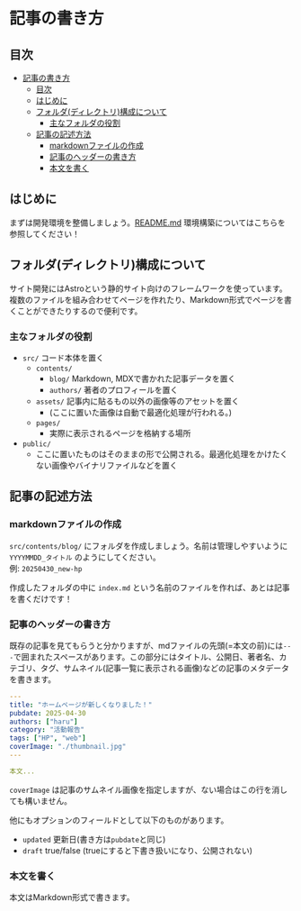 # 記事の書き方
## 目次
- [記事の書き方](#記事の書き方)
  - [目次](#目次)
  - [はじめに](#はじめに)
  - [フォルダ(ディレクトリ)構成について](#フォルダディレクトリ構成について)
    - [主なフォルダの役割](#主なフォルダの役割)
  - [記事の記述方法](#記事の記述方法)
    - [markdownファイルの作成](#markdownファイルの作成)
    - [記事のヘッダーの書き方](#記事のヘッダーの書き方)
    - [本文を書く](#本文を書く)

## はじめに
まずは開発環境を整備しましょう。[README.md](../README.md#環境構築) 環境構築についてはこちらを参照してください！  

## フォルダ(ディレクトリ)構成について
サイト開発にはAstroという静的サイト向けのフレームワークを使っています。複数のファイルを組み合わせてページを作れたり、Markdown形式でページを書くことができたりするので便利です。  

### 主なフォルダの役割
- `src/` コード本体を置く
  - `contents/` 
    - `blog/` Markdown, MDXで書かれた記事データを置く
    - `authors/` 著者のプロフィールを置く
  - `assets/` 記事内に貼るもの以外の画像等のアセットを置く
    - (ここに置いた画像は自動で最適化処理が行われる。)
  - `pages/`  
    - 実際に表示されるページを格納する場所
- `public/`
  - ここに置いたものはそのままの形で公開される。最適化処理をかけたくない画像やバイナリファイルなどを置く

## 記事の記述方法
### markdownファイルの作成
`src/contents/blog/` にフォルダを作成しましょう。名前は管理しやすいように `YYYYMMDD_タイトル` のようにしてください。  
例: `20250430_new-hp`

作成したフォルダの中に `index.md` という名前のファイルを作れば、あとは記事を書くだけです！   

### 記事のヘッダーの書き方
既存の記事を見てもらうと分かりますが、mdファイルの先頭(=本文の前)には`---`で囲まれたスペースがあります。この部分にはタイトル、公開日、著者名、カテゴリ、タグ、サムネイル(記事一覧に表示される画像)などの記事のメタデータを書きます。

```yaml
---
title: "ホームページが新しくなりました！"
pubdate: 2025-04-30
authors: ["haru"] 
category: "活動報告"
tags: ["HP", "web"] 
coverImage: "./thumbnail.jpg"
---

本文...
```
`coverImage` は記事のサムネイル画像を指定しますが、ない場合はこの行を消しても構いません。

他にもオプションのフィールドとして以下のものがあります。
- `updated` 更新日(書き方は`pubdate`と同じ)
- `draft` true/false (trueにすると下書き扱いになり、公開されない)

### 本文を書く
本文はMarkdown形式で書きます。